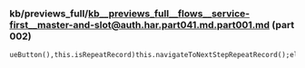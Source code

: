 ### kb/previews_full/kb__previews_full__flows__service-first__master-and-slot@auth.har.part041.md.part001.md (part 002)

```md
ueButton(),this.isRepeatRecord)this.navigateToNextStepRepeatRecord();else if(this.isMoveRecord)th
```

```
